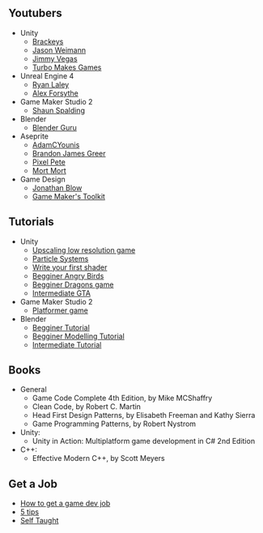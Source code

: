 ## Youtubers

* Unity
  * [Brackeys](https://www.youtube.com/user/Brackeys)
  * [Jason Weimann](https://www.youtube.com/channel/UCX_b3NNQN5bzExm-22-NVVg)
  * [Jimmy Vegas](https://www.youtube.com/channel/UCRMXHQ2rJ9_0CHS7mhL7erg)
  * [Turbo Makes Games](https://www.youtube.com/channel/UCX4VrxYV1G9m7s5b5HbYuPw)
* Unreal Engine 4
  * [Ryan Laley](https://www.youtube.com/channel/UCsS5i15vvUbwfr_1JdRKCAA)
  * [Alex Forsythe](https://www.youtube.com/channel/UCJf_2Ea75Wub1FHe6YjQ7Qw)
* Game Maker Studio 2
  * [Shaun Spalding](https://www.youtube.com/user/999Greyfox)
* Blender
  * [Blender Guru](https://www.youtube.com/user/AndrewPPrice)
* Aseprite
  * [AdamCYounis](https://www.youtube.com/channel/UC08QfQDLAd9D7aYPFgBUIng)
  * [Brandon James Greer](https://www.youtube.com/channel/UCC26K7LTSrJK0BPAUyyvtQg)
  * [Pixel Pete](https://www.youtube.com/user/MilkoDaily)
  * [Mort Mort](https://www.youtube.com/user/atMNRArt)
* Game Design
  * [Jonathan Blow](https://www.youtube.com/user/jblow888/)
  * [Game Maker's Toolkit](https://www.youtube.com/channel/UCqJ-Xo29CKyLTjn6z2XwYAw)
 
## Tutorials

* Unity
   * [Upscaling low resolution game](https://itch.io/t/129513/unity-guide-upscaling-your-low-rez-game)
   * [Particle Systems](https://learn.unity.com/tutorial/visual-effects-with-particles?language=en#5c7f8528edbc2a002053b57e)
   * [Write your first shader](https://learn.unity.com/tutorial/writing-your-first-shader-in-unity#)
   * [Begginer Angry Birds](https://www.youtube.com/watch?v=Lu76c85LhGY&list=PLB5_EOMkLx_VHKn4IISeNwhlDrb1948ZX&index=1)
   * [Begginer Dragons game](https://www.youtube.com/watch?v=BL2u_6sSvcM&list=PLB5_EOMkLx_WCGalAUeKXA1I-qQqYY_Sk&index=2)
   * [Intermediate GTA](https://www.youtube.com/playlist?list=PLZ1b66Z1KFKi_AxdUDtVX_fHT6IqzhV55)
* Game Maker Studio 2
  * [Platformer game](https://www.youtube.com/playlist?list=PLPRT_JORnIupqWsjRpJZjG07N01Wsw_GJ)
* Blender
  * [Begginer Tutorial](https://www.youtube.com/playlist?list=PLjEaoINr3zgEq0u2MzVgAaHEBt--xLB6U)
  * [Begginer Modelling Tutorial](https://www.youtube.com/playlist?list=PLjEaoINr3zgEL9UjPTLWQhLFAK7wVaRMR)
  * [Intermediate Tutorial](https://www.youtube.com/playlist?list=PLjEaoINr3zgHJVJF3T3CFUAZ6z11jKg6a)

## Books

* General
  * Game Code Complete 4th Edition, by Mike MCShaffry
  * Clean Code, by Robert C. Martin
  * Head First Design Patterns, by Elisabeth Freeman and Kathy Sierra
  * Game Programming Patterns, by Robert Nystrom
* Unity:
  * Unity in Action: Multiplatform game development in C# 2nd Edition
* C++:
  * Effective Modern C++, by Scott Meyers   

## Get a Job

 * [How to get a game dev job](https://www.youtube.com/watch?v=tBO-RvTPETU&ab_channel=JasonWeimann)
 * [5 tips](https://www.youtube.com/watch?v=NNOw7_e372E&ab_channel=MassiveEntertainment-AUbisoftStudio)
 * [Self Taught](https://www.youtube.com/watch?v=bpSNBscjaDY&ab_channel=JasonWeimann)
